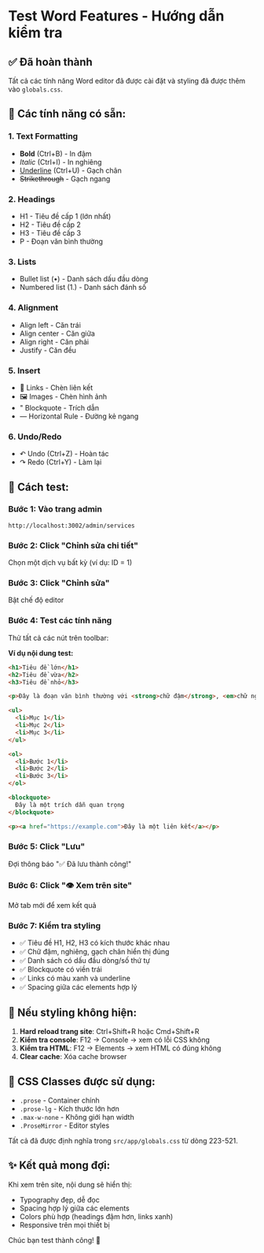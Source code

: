 # Test Word Features - Hướng dẫn kiểm tra

## ✅ Đã hoàn thành

Tất cả các tính năng Word editor đã được cài đặt và styling đã được thêm vào `globals.css`.

## 🎨 Các tính năng có sẵn:

### 1. **Text Formatting**
- **Bold** (Ctrl+B) - In đậm
- *Italic* (Ctrl+I) - In nghiêng  
- <u>Underline</u> (Ctrl+U) - Gạch chân
- ~~Strikethrough~~ - Gạch ngang

### 2. **Headings**
- H1 - Tiêu đề cấp 1 (lớn nhất)
- H2 - Tiêu đề cấp 2
- H3 - Tiêu đề cấp 3
- P - Đoạn văn bình thường

### 3. **Lists**
- Bullet list (•) - Danh sách dấu đầu dòng
- Numbered list (1.) - Danh sách đánh số

### 4. **Alignment**
- Align left - Căn trái
- Align center - Căn giữa
- Align right - Căn phải
- Justify - Căn đều

### 5. **Insert**
- 🔗 Links - Chèn liên kết
- 🖼️ Images - Chèn hình ảnh
- " Blockquote - Trích dẫn
- ― Horizontal Rule - Đường kẻ ngang

### 6. **Undo/Redo**
- ↶ Undo (Ctrl+Z) - Hoàn tác
- ↷ Redo (Ctrl+Y) - Làm lại

## 🧪 Cách test:

### Bước 1: Vào trang admin
```
http://localhost:3002/admin/services
```

### Bước 2: Click "Chỉnh sửa chi tiết" 
Chọn một dịch vụ bất kỳ (ví dụ: ID = 1)

### Bước 3: Click "Chỉnh sửa"
Bật chế độ editor

### Bước 4: Test các tính năng
Thử tất cả các nút trên toolbar:

**Ví dụ nội dung test:**

```html
<h1>Tiêu đề lớn</h1>
<h2>Tiêu đề vừa</h2>
<h3>Tiêu đề nhỏ</h3>

<p>Đây là đoạn văn bình thường với <strong>chữ đậm</strong>, <em>chữ nghiêng</em>, và <u>gạch chân</u>.</p>

<ul>
  <li>Mục 1</li>
  <li>Mục 2</li>
  <li>Mục 3</li>
</ul>

<ol>
  <li>Bước 1</li>
  <li>Bước 2</li>
  <li>Bước 3</li>
</ol>

<blockquote>
  Đây là một trích dẫn quan trọng
</blockquote>

<p><a href="https://example.com">Đây là một liên kết</a></p>
```

### Bước 5: Click "Lưu"
Đợi thông báo "✅ Đã lưu thành công!"

### Bước 6: Click "👁️ Xem trên site"
Mở tab mới để xem kết quả

### Bước 7: Kiểm tra styling
- ✅ Tiêu đề H1, H2, H3 có kích thước khác nhau
- ✅ Chữ đậm, nghiêng, gạch chân hiển thị đúng
- ✅ Danh sách có dấu đầu dòng/số thứ tự
- ✅ Blockquote có viền trái
- ✅ Links có màu xanh và underline
- ✅ Spacing giữa các elements hợp lý

## 🎯 Nếu styling không hiện:

1. **Hard reload trang site**: Ctrl+Shift+R hoặc Cmd+Shift+R
2. **Kiểm tra console**: F12 → Console → xem có lỗi CSS không
3. **Kiểm tra HTML**: F12 → Elements → xem HTML có đúng không
4. **Clear cache**: Xóa cache browser

## 📝 CSS Classes được sử dụng:

- `.prose` - Container chính
- `.prose-lg` - Kích thước lớn hơn
- `.max-w-none` - Không giới hạn width
- `.ProseMirror` - Editor styles

Tất cả đã được định nghĩa trong `src/app/globals.css` từ dòng 223-521.

## ✨ Kết quả mong đợi:

Khi xem trên site, nội dung sẽ hiển thị:
- Typography đẹp, dễ đọc
- Spacing hợp lý giữa các elements
- Colors phù hợp (headings đậm hơn, links xanh)
- Responsive trên mọi thiết bị

Chúc bạn test thành công! 🚀
